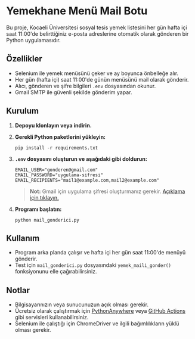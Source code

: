 # Yemekhane Menü Mail Botu

Bu proje, Kocaeli Üniversitesi sosyal tesis yemek listesini her gün hafta içi saat 11:00'de belirttiğiniz e-posta adreslerine otomatik olarak gönderen bir Python uygulamasıdır.

## Özellikler

- Selenium ile yemek menüsünü çeker ve ay boyunca önbelleğe alır.
- Her gün (hafta içi) saat 11:00'de günün menüsünü mail olarak gönderir.
- Alıcı, gönderen ve şifre bilgileri `.env` dosyasından okunur.
- Gmail SMTP ile güvenli şekilde gönderim yapar.

## Kurulum

1. **Depoyu klonlayın veya indirin.**

2. **Gerekli Python paketlerini yükleyin:**
    ```
    pip install -r requirements.txt
    ```

3. **`.env` dosyasını oluşturun ve aşağıdaki gibi doldurun:**
    ```env
    EMAIL_USER="gonderen@gmail.com"
    EMAIL_PASSWORD="uygulama-sifresi"
    EMAIL_RECIPIENTS="mail1@example.com,mail2@example.com"
    ```

    > **Not:** Gmail için uygulama şifresi oluşturmanız gerekir. [Açıklama için tıklayın.](https://support.google.com/accounts/answer/185833?hl=tr)

4. **Programı başlatın:**
    ```
    python mail_gonderici.py
    ```

## Kullanım

- Program arka planda çalışır ve hafta içi her gün saat 11:00'de menüyü gönderir.
- Test için `mail_gonderici.py` dosyasındaki `yemek_maili_gonder()` fonksiyonunu elle çağırabilirsiniz.

## Notlar

- Bilgisayarınızın veya sunucunuzun açık olması gerekir.
- Ücretsiz olarak çalıştırmak için [PythonAnywhere](https://www.pythonanywhere.com/) veya [GitHub Actions](https://github.com/features/actions) gibi servisleri kullanabilirsiniz.
- Selenium ile çalıştığı için ChromeDriver ve ilgili bağımlılıkların yüklü olması gerekir.
